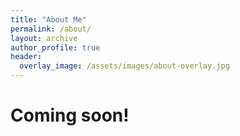 ```yaml
---
title: "About Me"
permalink: /about/
layout: archive
author_profile: true
header:
  overlay_image: /assets/images/about-overlay.jpg
---
```


# Coming soon!